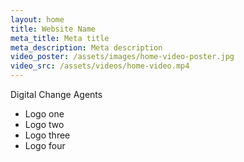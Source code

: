 ```yaml
---
layout: home
title: Website Name
meta_title: Meta title
meta_description: Meta description
video_poster: /assets/images/home-video-poster.jpg
video_src: /assets/videos/home-video.mp4
---
```


Digital Change Agents

- Logo one
- Logo two
- Logo three
- Logo four
